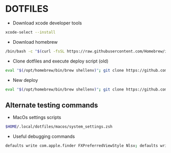# DOTFILES

- Download xcode developer tools

```sh
xcode-select --install
```

- Download homebrew

```sh
/bin/bash -c "$(curl -fsSL https://raw.githubusercontent.com/Homebrew/install/HEAD/install.sh)"
```

- Clone dotfiles and execute deploy script (old)

```sh
eval "$(/opt/homebrew/bin/brew shellenv)"; git clone https://github.com/Wh1t3-Rabb1t/dotfiles.git "$HOME/.local/dotfiles"; $HOME/.local/dotfiles/deploy.zsh
```
- New deploy

```sh
eval "$(/opt/homebrew/bin/brew shellenv)"; git clone https://github.com/Wh1t3-Rabb1t/dotfiles.git "$HOME/.config"; "$HOME/.config/deploy.zsh"
```

## Alternate testing commands

- MacOs settings scripts

```sh
$HOME/.local/dotfiles/macos/system_settings.zsh
```

- Useful debugging commands

```sh
defaults write com.apple.finder FXPreferredViewStyle Nlsv; defaults write com.apple.finder AppleShowAllFiles True; killall Finder
```
